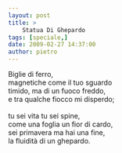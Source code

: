 ```yaml
---
layout: post
title: >
    Statua Di Ghepardo
tags: [speciale,]
date: 2009-02-27 14:37:00
author: pietro
---
```

Biglie di ferro,<br/>magnetiche come il tuo sguardo<br/>timido, ma di un fuoco freddo,<br/>e tra qualche fiocco mi disperdo;<br/><br/>tu sei vita tu sei spine,<br/>come una foglia un fior di cardo,<br/>sei primavera ma hai una fine,<br/>la fluidità di un ghepardo.
